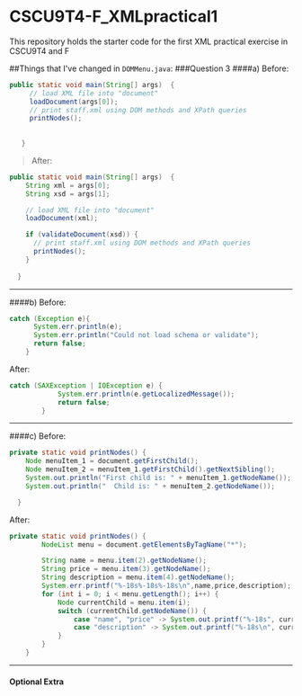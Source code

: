 # CSCU9T4-F_XMLpractical1
This repository holds the starter code for the first XML practical exercise in CSCU9T4 and F

##Things that I've changed in `DOMMenu.java`:
###Question 3
####a)
Before:
```java
public static void main(String[] args)  {
     // load XML file into "document"
     loadDocument(args[0]);
     // print staff.xml using DOM methods and XPath queries
     printNodes();
   
    
   }
```
 
>After:
```java
public static void main(String[] args)  {
    String xml = args[0];
    String xsd = args[1];

    // load XML file into "document"
    loadDocument(xml);

    if (validateDocument(xsd)) {
      // print staff.xml using DOM methods and XPath queries
      printNodes();
    }
   
  }
```
---
####b)
Before:
```java
catch (Exception e){
      System.err.println(e);
      System.err.println("Could not load schema or validate");
      return false;
    }
```

After:

```java
catch (SAXException | IOException e) {
            System.err.println(e.getLocalizedMessage());
            return false;
        }
```
---
####c)
Before:
```java
private static void printNodes() {
    Node menuItem_1 = document.getFirstChild();
    Node menuItem_2 = menuItem_1.getFirstChild().getNextSibling();
    System.out.println("First child is: " + menuItem_1.getNodeName());
    System.out.println("  Child is: " + menuItem_2.getNodeName());

  }
```

After:
```java
private static void printNodes() {
        NodeList menu = document.getElementsByTagName("*");

        String name = menu.item(2).getNodeName();
        String price = menu.item(3).getNodeName();
        String description = menu.item(4).getNodeName();
        System.err.printf("%-18s%-18s%-18s\n",name,price,description);
        for (int i = 0; i < menu.getLength(); i++) {
            Node currentChild = menu.item(i);
            switch (currentChild.getNodeName()) {
                case "name", "price" -> System.out.printf("%-18s", currentChild.getTextContent());
                case "description" -> System.out.printf("%-18s\n", currentChild.getTextContent());
            }
        }
    }
```
---
#### Optional Extra
